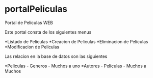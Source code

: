 # portalPeliculas
Portal de Peliculas WEB

Este portal consta de los siguientes menus

*Listado de Peliculas
*Creacion de Peliculas
*Eliminacion de Peliculas
*Modificacion de Peliculas


Las relacion en la base de datos son las siguientes

*Peliculas - Generos - Muchos a uno
*Autores - Peliculas - Muchos a Muchos
